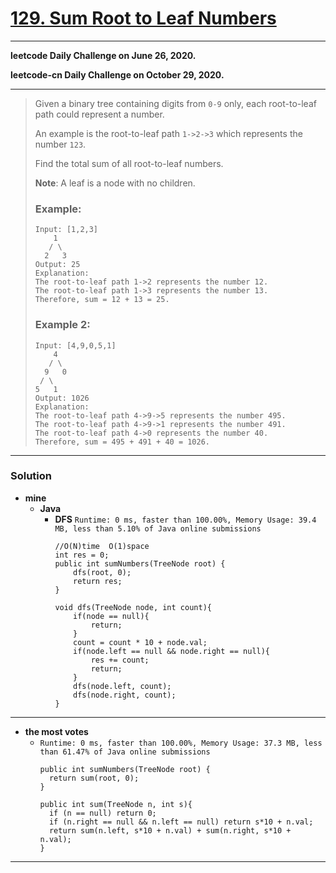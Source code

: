 # [129. Sum Root to Leaf Numbers](https://leetcode.com/problems/sum-root-to-leaf-numbers/)

---

**leetcode Daily Challenge on June 26, 2020.**

**leetcode-cn Daily Challenge on October 29, 2020.**

---

> Given a binary tree containing digits from `0-9` only, each root-to-leaf path could represent a number.
>
> An example is the root-to-leaf path `1->2->3` which represents the number `123`.
>
> Find the total sum of all root-to-leaf numbers.
>
> **Note**: A leaf is a node with no children.
>
> ### Example:
> ```
> Input: [1,2,3]
>     1
>    / \
>   2   3
> Output: 25
> Explanation:
> The root-to-leaf path 1->2 represents the number 12.
> The root-to-leaf path 1->3 represents the number 13.
> Therefore, sum = 12 + 13 = 25.
> ```
>
> ### Example 2:
> ```
> Input: [4,9,0,5,1]
>     4
>    / \
>   9   0
>  / \
> 5   1
> Output: 1026
> Explanation:
> The root-to-leaf path 4->9->5 represents the number 495.
> The root-to-leaf path 4->9->1 represents the number 491.
> The root-to-leaf path 4->0 represents the number 40.
> Therefore, sum = 495 + 491 + 40 = 1026.
> ```

---


### Solution
* **mine**
  * **Java**
    * **DFS** `Runtime: 0 ms, faster than 100.00%, Memory Usage: 39.4 MB, less than 5.10% of Java online submissions`
      ```
      //O(N)time  O(1)space
      int res = 0;
      public int sumNumbers(TreeNode root) {
          dfs(root, 0);
          return res;
      }

      void dfs(TreeNode node, int count){
          if(node == null){
              return;
          }
          count = count * 10 + node.val;
          if(node.left == null && node.right == null){
              res += count;
              return;
          }
          dfs(node.left, count);
          dfs(node.right, count);
      }
      ```
  
  
---

* **the most votes**
  * `Runtime: 0 ms, faster than 100.00%, Memory Usage: 37.3 MB, less than 61.47% of Java online submissions`
    ```
    public int sumNumbers(TreeNode root) {
      return sum(root, 0);
    }

    public int sum(TreeNode n, int s){
      if (n == null) return 0;
      if (n.right == null && n.left == null) return s*10 + n.val;
      return sum(n.left, s*10 + n.val) + sum(n.right, s*10 + n.val);
    }
    ```

---
